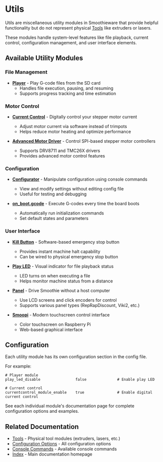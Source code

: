 
# Utils

Utils are miscellaneous utility modules in Smoothieware that provide helpful functionality but do not represent physical [Tools](tools) like extruders or lasers.

These modules handle system-level features like file playback, current control, configuration management, and user interface elements.

## Available Utility Modules

### File Management

- **[Player](player)** - Play G-code files from the SD card
  - Handles file execution, pausing, and resuming
  - Supports progress tracking and time estimation

### Motor Control

- **[Current Control](currentcontrol)** - Digitally control your stepper motor current
  - Adjust motor current via software instead of trimpots
  - Helps reduce motor heating and optimize performance

- **[Advanced Motor Driver](advancedmotordriver)** - Control SPI-based stepper motor controllers
  - Supports DRV8711 and TMC26X drivers
  - Provides advanced motor control features

### Configuration

- **[Configurator](configurator)** - Manipulate configuration using console commands
  - View and modify settings without editing config file
  - Useful for testing and debugging

- **[on_boot.gcode](on_boot.gcode)** - Execute G-codes every time the board boots
  - Automatically run initialization commands
  - Set default states and parameters

### User Interface

- **[Kill Button](killbutton)** - Software-based emergency stop button
  - Provides instant machine halt capability
  - Can be wired to physical emergency stop button

- **[Play LED](play-led)** - Visual indicator for file playback status
  - LED turns on when executing a file
  - Helps monitor machine status from a distance

- **[Panel](panel)** - Drive Smoothie without a host computer
  - Use LCD screens and click encoders for control
  - Supports various panel types (RepRapDiscount, Viki2, etc.)

- **[Smoopi](smoopi)** - Modern touchscreen control interface
  - Color touchscreen on Raspberry Pi
  - Web-based graphical interface

## Configuration

Each utility module has its own configuration section in the config file.

For example:

```
# Player module
play_led_disable                false              # Enable play LED

# Current control
currentcontrol_module_enable    true               # Enable digital current control
```

See each individual module's documentation page for complete configuration options and examples.

## Related Documentation

- [Tools](tools) - Physical tool modules (extruders, lasers, etc.)
- [Configuration Options](configuration-options) - All configuration options
- [Console Commands](console-commands) - Available console commands
- [Index](index) - Main documentation homepage
